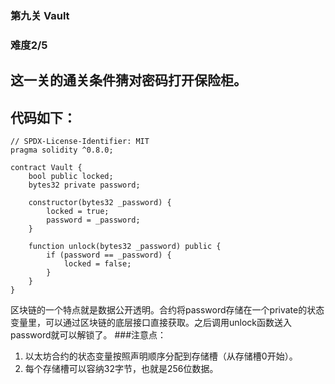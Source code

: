 ### 第九关 Vault
### 难度2/5
## 这一关的通关条件猜对密码打开保险柜。
## 代码如下：
```solidity
// SPDX-License-Identifier: MIT
pragma solidity ^0.8.0;

contract Vault {
    bool public locked;
    bytes32 private password;

    constructor(bytes32 _password) {
        locked = true;
        password = _password;
    }

    function unlock(bytes32 _password) public {
        if (password == _password) {
            locked = false;
        }
    }
}
```
区块链的一个特点就是数据公开透明。合约将password存储在一个private的状态变量里，可以通过区块链的底层接口直接获取。之后调用unlock函数送入password就可以解锁了。
###注意点：
1. 以太坊合约的状态变量按照声明顺序分配到存储槽（从存储槽0开始）。
2. 每个存储槽可以容纳32字节，也就是256位数据。